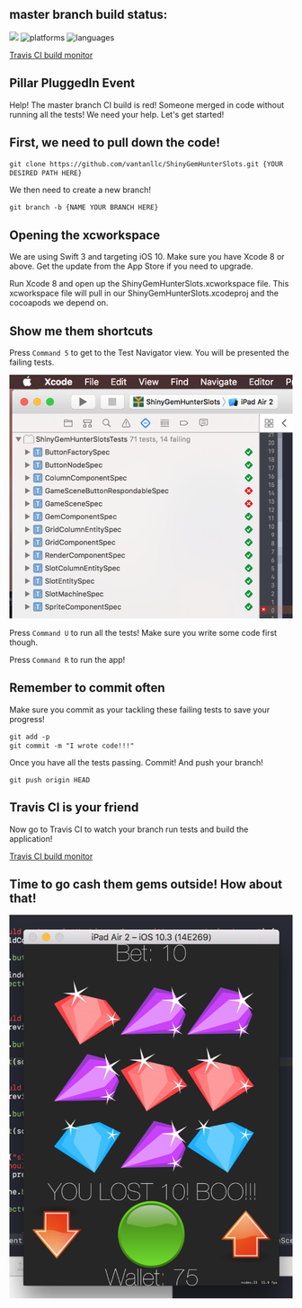 
## master branch build status:
![](https://travis-ci.org/vantanllc/ShinyGemHunterSlots.svg?branch=master)
![platforms](https://img.shields.io/badge/platforms-iOS-blue.svg)
![languages](https://img.shields.io/badge/languages-Swift-blue.svg)

[Travis CI build monitor](https://travis-ci.org/vantanllc/ShinyGemHunterSlots)

## Pillar PluggedIn Event
Help! The master branch CI build is red! Someone merged in code without running all the tests! We need your help. Let's get started!

## First, we need to pull down the code!
```
git clone https://github.com/vantanllc/ShinyGemHunterSlots.git {YOUR DESIRED PATH HERE}
```

We then need to create a new branch!
```
git branch -b {NAME YOUR BRANCH HERE}
```

## Opening the xcworkspace
We are using Swift 3 and targeting iOS 10. Make sure you have Xcode 8 or above. Get the update from the App Store if you need to upgrade.

Run Xcode 8 and open up the ShinyGemHunterSlots.xcworkspace file. This xcworkspace file will pull in our ShinyGemHunterSlots.xcodeproj and the cocoapods we depend on.

## Show me them shortcuts
Press ```Command 5``` to get to the Test Navigator view. You will be presented the failing tests.

![](images/TestNavigatorView.png)

Press ```Command U``` to run all the tests! Make sure you write some code first though. 

Press ```Command R``` to run the app! 

## Remember to commit often
Make sure you commit as your tackling these failing tests to save your progress!
```
git add -p
git commit -m "I wrote code!!!"
```

Once you have all the tests passing. Commit! And push your branch!
```
git push origin HEAD
```

## Travis CI is your friend
Now go to Travis CI to watch your branch run tests and build the application!

[Travis CI build monitor](https://travis-ci.org/vantanllc/ShinyGemHunterSlots)


## Time to go cash them gems outside! How about that!
![](images/ScreenShot.png)
